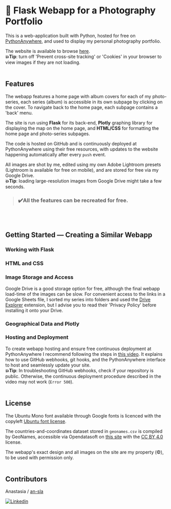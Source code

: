 # 📸 Flask Webapp for a Photography Portfolio

This is a web-application built with Python, hosted for free on [PythonAnywhere](https://www.pythonanywhere.com), and used to display my personal photography portfolio.

The website is available to browse [here](http://ansla.pythonanywhere.com).
<br>
**💥Tip**: turn off 'Prevent cross-site tracking' or 'Cookies' in your browser to view images if they are not loading.
<br></br>
## Features

The webapp features a home page with album covers for each of my photo-series, each series (album) is accessible in its own subpage by clicking on the cover. To navigate back to the home page, each subpage contains a 'back' menu.

The site is run using **Flask** for its back-end, **Plotly** graphing library for displaying the map on the home page, and **HTML/CSS** for formatting the home page and photo-series subpages.

The code is hosted on GitHub and is continuously deployed at PythonAnywhere using their free resources, with updates to the website happening automatically after every `push` event.

All images are shot by me, edited using my own Adobe Lightroom presets (Lightroom is available for free on mobile), and are stored for free via my Google Drive.
<br>
**💥Tip**: loading large-resolution images from Google Drive might take a few seconds.

>### ✔️All the features can be recreated for free.
<br></br>
## Getting Started — Creating a Similar Webapp

### Working with Flask



### HTML and CSS



### Image Storage and Access

Google Drive is a good storage option for free, although the final webapp load-time of the images can be slow. For convenient access to the links in a Google Sheets file, I sorted my series into folders and used the [Drive Explorer](https://workspace.google.com/marketplace/app/drive_explorer/520711270513) extension, but I advise you to read their 'Privacy Policy' before installing it onto your Drive.

### Geographical Data and Plotly



### Hosting and Deployment

To create webapp hosting and ensure free continuous deployment at PythonAnywhere I recommend following the steps in [this video](https://www.youtube.com/watch?v=AZMQVI6Ss64). It explains how to use GitHub webhooks, git hooks, and the PythonAnywhere interface to host and seamlessly update your site.
<br>
**💥Tip**: In troubleshooting GitHub webhooks, check if your repository is public. Otherwise, the continuous deployment procedure described in the video may not work (`Error 500`). 
<br></br>
## License

The Ubuntu Mono font available through Google fonts is licenced with the copyleft [Ubuntu font license](https://ubuntu.com/legal/font-licence).

The countries-and-coordinates dataset stored in `geonames.csv` is compiled by GeoNames, accessible via Opendatasoft on [this site](https://public.opendatasoft.com/explore/dataset/geonames-all-cities-with-a-population-1000/table/?disjunctive.cou_name_en&sort=name&location=12,51.477,-0.01854&basemap=jawg.light) with the [CC BY 4.0](https://creativecommons.org/licenses/by/4.0/) license.

The webapp's exact design and all images on the site are my property (©️), to be used with permission only.
<br></br>
## Contributors

Anastasia / [an-sla](https://github.com/an-sla)

[![Linkedin](https://img.shields.io/badge/LinkedIn-0077B5?style=for-the-badge&logo=linkedin&logoColor=white)](https://www.linkedin.com/in/anastasia-slabucho-21b9b219b/)
